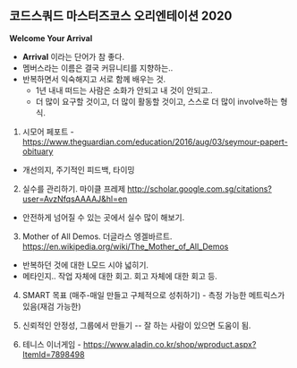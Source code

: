 ## 코드스쿼드 마스터즈코스 오리엔테이션 2020

**Welcome Your Arrival**

* **Arrival** 이라는 단어가 참 좋다.
* 멤버스라는 이름은 결국 커뮤니티를 지향하는..
* 반복하면서 익숙해지고 서로 함께 배우는 것.
  * 1년 내내 떠드는 사람은 소화가 안되고 내 것이 안되고..
  * 더 많이 요구할 것이고, 더 많이 활동할 것이고, 스스로 더 많이 involve하는 형식.

1. 시모어 페포트 - https://www.theguardian.com/education/2016/aug/03/seymour-papert-obituary

* 개선의지, 주기적인 피드백, 타이밍

2. 실수를 관리하기. 마이클 프레제 http://scholar.google.com.sg/citations?user=AvzNfqsAAAAJ&hl=en

* 안전하게 넘어질 수 있는 곳에서 실수 많이 해보기.

3. Mother of All Demos. 더글라스 엥겔바르트. https://en.wikipedia.org/wiki/The_Mother_of_All_Demos

* 반복하던 것에 대한 L모드 시야 넓히기.
* 메타인지.. 작업 자체에 대한 회고. 회고 자체에 대한 회고 등.

4. SMART 목표 (매주-매일 만들고 구체적으로 성취하기) - 측정 가능한 메트릭스가 있음(재검 가능한)

5. 신뢰적인 안정성, 그룹에서 만들기 -- 잘 하는 사람이 있으면 도움이 됨.

6. 테니스 이너게임 - https://www.aladin.co.kr/shop/wproduct.aspx?ItemId=7898498